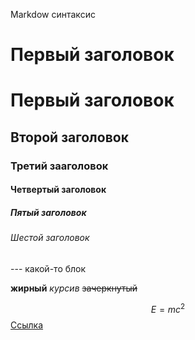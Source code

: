 Markdow синтаксис
# Первый заголовок
# Первый заголовок

## Второй заголовок
### Третий зааголовок
#### Четвертый заголовок
##### Пятый заголовок
###### Шестой заголовок

--- какой-то блок

**жирный**
*курсив*
~~зачеркнутый~~

$$ E=mc^2
$$
[Ссылка](https://ru.wikipedia.org/wiki/%D0%A6%D0%BE%D0%B9,_%D0%92%D0%B8%D0%BA%D1%82%D0%BE%D1%80_%D0%A0%D0%BE%D0%B1%D0%B5%D1%80%D1%82%D0%BE%D0%B2%D0%B8%D1%87)
